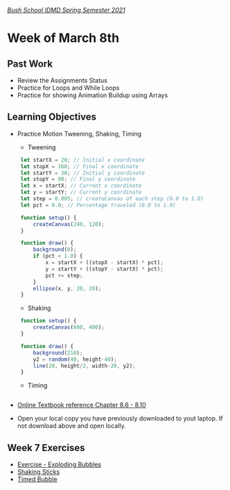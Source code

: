 [_Bush School IDMD Spring Semester 2021_](https://chandrunarayan.github.io/idmd/)

# Week of March 8th

## Past Work
* Review the Assignments Status
* Practice for Loops and While Loops
* Practice for showing Animation Buildup using Arrays

## Learning Objectives
* Practice Motion Tweening, Shaking, Timing
   * Tweening
 
   ```javascript
    let startX = 20; // Initial x coordinate
    let stopX = 160; // Final x coordinate
    let startY = 30; // Initial y coordinate
    let stopY = 80; // Final y coordinate
    let x = startX; // Current x coordinate
    let y = startY; // Current y coordinate
    let step = 0.005; // createCanvas of each step (0.0 to 1.0)
    let pct = 0.0; // Percentage traveled (0.0 to 1.0)

    function setup() {
        createCanvas(240, 120);
    }

    function draw() {
        background(0);
        if (pct < 1.0) {
            x = startX + ((stopX - startX) * pct);
            y = startY + ((stopY - startX) * pct);
            pct += step;
        }
        ellipse(x, y, 20, 20);
    }

   ```
   * Shaking
 
   ```javascript
    function setup() {
        createCanvas(600, 400);
    }

    function draw() {
        background(210);
        y2 = random(40, height-40);
        line(20, height/2, width-20, y2);
    }  
   ```

   * Timing

   ```javascript

   ```

* [Online Textbook reference Chapter 8.6 - 8.10](https://drive.google.com/file/d/18kfdShfj79ISxFTn-iw1ahFTtuFY-KF9/view?usp=sharing)
* Open your local copy you have previously downloaded to yout laptop. If not download above and open locally.

## Week 7 Exercises
* [Exercise - Exploding Bubbles](code/exploding_bubbles.md)
* [Shaking Sticks](code/shakingsticks)
* [Timed Bubble](code/timingbubbles)